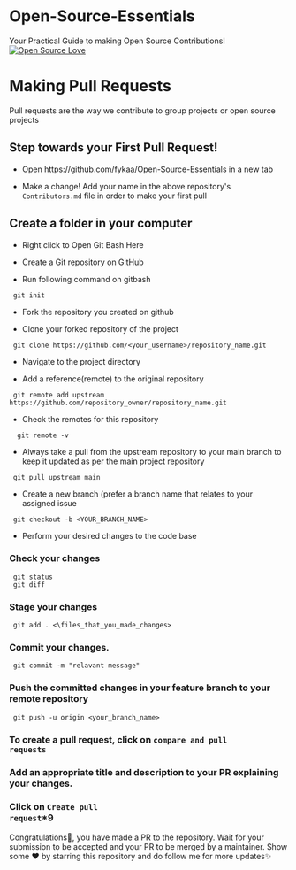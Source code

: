 # Open-Source-Essentials
Your Practical Guide to making Open Source Contributions! [![Open Source Love](https://firstcontributions.github.io/open-source-badges/badges/open-source-v1/open-source.svg)](https://github.com/firstcontributions/open-source-badges)

<h1>Making Pull Requests</h1>
<p>Pull requests are the way we contribute to group projects or open source projects</p>

<h2> Step towards your First Pull Request! </h2>
<ul><li> Open https://github.com/fykaa/Open-Source-Essentials in a new tab </li></ul>
<ul><li> Make a change! Add your name in the above repository's <code>Contributors.md</code> file in order to make your first pull</li></ul>

## Create a folder in your computer

<ul><li>Right click to Open Git Bash Here</li></ul>

<ul><li>Create a Git repository on GitHub</li></ul>

<ul><li>Run following command on gitbash</li></ul>

     git init
     
<ul><li>Fork the repository you created on github</li></ul>
<ul><li>Clone your forked repository of the project </li></ul>

     git clone https://github.com/<your_username>/repository_name.git
     
<ul><li>Navigate to the project directory</li></ul>
<ul><li>Add a reference(remote) to the original repository</li></ul>

     git remote add upstream https://github.com/repository_owner/repository_name.git
     
<ul><li>Check the remotes for this repository</li></ul>

      git remote -v
     
<ul><li>Always take a pull from the upstream repository to your main branch to keep it updated as per the main project repository</li></ul>

     git pull upstream main
     
<ul><li>Create a new branch (prefer a branch name that relates to your assigned issue</li></ul>
     
     git checkout -b <YOUR_BRANCH_NAME>
     
   <ul><li>Perform your desired changes to the code base </li></ul>
   
   
   
  ### Check your changes
     git status
     git diff
  ### Stage your changes
     git add . <\files_that_you_made_changes>
  ### Commit your changes.
     git commit -m "relavant message"
  ### Push the committed changes in your feature branch to your remote repository
     git push -u origin <your_branch_name>
     
  ### To create a pull request, click on <code>compare and pull requests</code>
  ### Add an appropriate title and description to your PR explaining your changes.
  ### Click on <code>Create pull request</code>*9


 Congratulations🎉, you have made a PR to the repository. Wait for your submission to be accepted and your PR to be merged by a maintainer.
Show some ❤️ by starring this repository and do follow me for more updates✨
